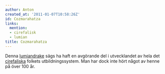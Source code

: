 ```yaml
---
author: Anton
created_at: '2011-01-07T10:58:26Z'
id: Cozmarahatza
links:
  mention:
  - cirefalisk
  - lumian
title: Cozmarahatza
---
```


Denna [lumiandrake] sägs ha haft en avgörande del i utvecklandet av hela det [cirefaliska] folkets
utbildningssystem. Man har dock inte hört något av henne på över 100 år.

  [lumiandrake]: lumian
  [cirefaliska]: cirefalisk
